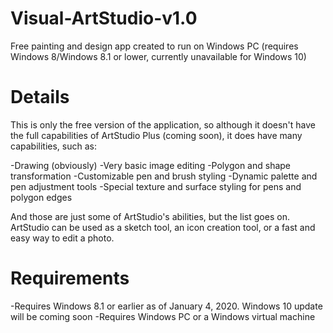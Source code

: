 # Visual-ArtStudio-v1.0
Free painting and design app created to run on Windows PC (requires Windows 8/Windows 8.1 or lower, currently unavailable for Windows 10)
# Details
This is only the free version of the application, so although it doesn't have the full capabilities of ArtStudio Plus (coming soon), it does have many capabilities, such as:

-Drawing (obviously)
-Very basic image editing
-Polygon and shape transformation
-Customizable pen and brush styling
-Dynamic palette and pen adjustment tools
-Special texture and surface styling for pens and polygon edges

And those are just some of ArtStudio's abilities, but the list goes on. ArtStudio can be used as a sketch tool, an icon creation tool, or a fast and easy way to edit a photo.
# Requirements
-Requires Windows 8.1 or earlier as of January 4, 2020. Windows 10 update will be coming soon
-Requires Windows PC or a Windows virtual machine

